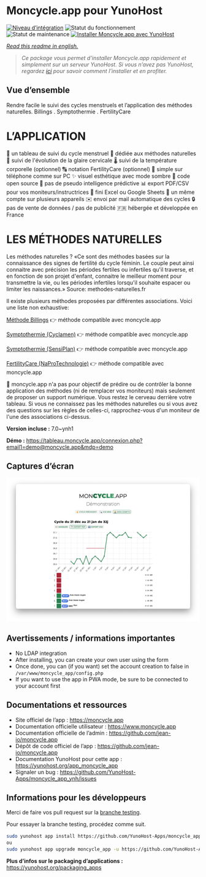 <!--
N.B.: This README was automatically generated by https://github.com/YunoHost/apps/tree/master/tools/README-generator
It shall NOT be edited by hand.
-->

# Moncycle.app pour YunoHost

[![Niveau d’intégration](https://dash.yunohost.org/integration/moncycle_app.svg)](https://dash.yunohost.org/appci/app/moncycle_app) ![Statut du fonctionnement](https://ci-apps.yunohost.org/ci/badges/moncycle_app.status.svg) ![Statut de maintenance](https://ci-apps.yunohost.org/ci/badges/moncycle_app.maintain.svg)
[![Installer Moncycle.app avec YunoHost](https://install-app.yunohost.org/install-with-yunohost.svg)](https://install-app.yunohost.org/?app=moncycle_app)

*[Read this readme in english.](./README.md)*

> *Ce package vous permet d’installer Moncycle.app rapidement et simplement sur un serveur YunoHost.
Si vous n’avez pas YunoHost, regardez [ici](https://yunohost.org/#/install) pour savoir comment l’installer et en profiter.*

## Vue d’ensemble

Rendre facile le suivi des cycles menstruels et l’application des méthodes naturelles.
Billings . Symptothermie . FertilityCare

# L’APPLICATION

👩 un tableau de suivi du cycle menstruel
🌳 dédiée aux méthodes naturelles
🤏 suivi de l'évolution de la glaire cervicale
🌡️ suivi de la température corporelle (optionnel)
🔠 notation FertilityCare (optionnel)
📱 simple sur téléphone comme sur PC
✨ visuel esthétique avec mode sombre
📖 code open source
🤪 pas de pseudo intelligence prédictive
📊 export PDF/CSV pour vos moniteurs/instructrices
🔢 fini Excel ou Google Sheets
💑 un même compte sur plusieurs appareils
✉️ envoi par mail automatique des cycles
🔒 pas de vente de données / pas de publicité
🇫🇷 hébergée et développée en France

# LES MÉTHODES NATURELLES

Les méthodes naturelles ? «Ce sont des méthodes basées sur la connaissance des signes de fertilité du cycle féminin. Le couple peut ainsi connaitre avec précision les périodes fertiles ou infertiles qu'il traverse, et en fonction de son projet d'enfant, connaitre le meilleur moment pour transmettre la vie, ou les périodes infertiles lorsqu'il souhaite espacer ou limiter les naissances.» Source: methodes-naturelles.fr

Il existe plusieurs méthodes proposées par différentes associations. Voici une liste non exhaustive:

[Méthode Billings](https://www.methode-billings.com/)
👉 méthode compatible avec moncycle.app

[Symptothermie (Cyclamen)](http://www.methodes-naturelles.fr/les_methodes_naturelles/la-methode-dauto-observation)
👉 méthode compatible avec moncycle.app

[Symptothermie (SensiPlan)](https://symptothermie.info/)
👉 méthode compatible avec moncycle.app

[FertilityCare (NaProTechnologie)](https://www.fertilitycare.fr/)
👉 méthode compatible avec moncycle.app

🧠 moncycle.app n'a pas pour objectif de prédire ou de contrôler la bonne application des méthodes (ni de remplacer vos moniteurs) mais seulement de proposer un support numérique. Vous restez le cerveau derrière votre tableau. Si vous ne connaissez pas les méthodes naturelles ou si vous avez des questions sur les règles de celles-ci, rapprochez-vous d'un moniteur de l'une des associations ci-dessus.

**Version incluse :** 7.0~ynh1

**Démo :** https://tableau.moncycle.app/connexion.php?email1=demo@moncycle.app&mdp=demo

## Captures d’écran

![Capture d’écran de Moncycle.app](./doc/screenshots/moncycle_app.png)

## Avertissements / informations importantes

* No LDAP integration
* After installing, you can create your own user using the form
* Once done, you can (if you want) set the account creation to false in `/var/www/moncycle_app/config.php`
* If you want to use the app in PWA mode, be sure to be connected to your account first

## Documentations et ressources

* Site officiel de l’app : <https://moncycle.app>
* Documentation officielle utilisateur : <https://www.moncycle.app>
* Documentation officielle de l’admin : <https://github.com/jean-io/moncycle.app>
* Dépôt de code officiel de l’app : <https://github.com/jean-io/moncycle.app>
* Documentation YunoHost pour cette app : <https://yunohost.org/app_moncycle_app>
* Signaler un bug : <https://github.com/YunoHost-Apps/moncycle_app_ynh/issues>

## Informations pour les développeurs

Merci de faire vos pull request sur la [branche testing](https://github.com/YunoHost-Apps/moncycle_app_ynh/tree/testing).

Pour essayer la branche testing, procédez comme suit.

``` bash
sudo yunohost app install https://github.com/YunoHost-Apps/moncycle_app_ynh/tree/testing --debug
ou
sudo yunohost app upgrade moncycle_app -u https://github.com/YunoHost-Apps/moncycle_app_ynh/tree/testing --debug
```

**Plus d’infos sur le packaging d’applications :** <https://yunohost.org/packaging_apps>